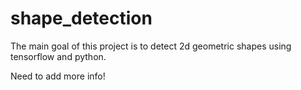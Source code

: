 
# shape_detection
The main goal of this project is to detect 2d geometric shapes using tensorflow and python.

Need to add more info!

